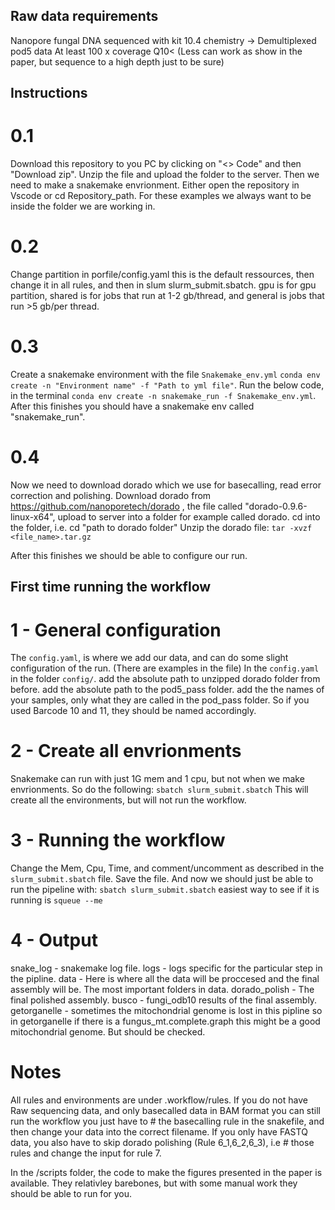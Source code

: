 ## Raw data requirements
Nanopore fungal DNA sequenced with kit 10.4 chemistry -> Demultiplexed pod5 data
At least 100 x coverage Q10< (Less can work as show in the paper, but sequence to a high depth just to be sure)
## Instructions
# 0.1
Download this repository to you PC by clicking on "<> Code" and then "Download zip". Unzip the file and upload the folder to the server.
Then we need to make a snakemake envrionment. 
Either open the repository in Vscode or cd Repository_path. For these examples we always want to be inside the folder we are working in.
# 0.2
Change partition in porfile/config.yaml this is the default ressources, then change it in all rules, and then in slum slurm_submit.sbatch. gpu is for gpu partition, shared is for jobs that run at 1-2 gb/thread, and general is jobs that run >5 gb/per thread. 
# 0.3
Create a snakemake environment with the file `Snakemake_env.yml`
`conda env create -n "Environment name" -f "Path to yml file"`.
Run the below code, in the terminal
`conda env create -n snakemake_run -f Snakemake_env.yml`.
After this finishes you should have a snakemake env called "snakemake_run". 
# 0.4
Now we need to download dorado which we use for basecalling, read error correction and polishing.
Download dorado from https://github.com/nanoporetech/dorado , the file called "dorado-0.9.6-linux-x64", upload to server into a folder for example called dorado. 
cd into the folder, i.e. cd "path to dorado folder"
Unzip the dorado file:
`tar -xvzf <file_name>.tar.gz`

After this finishes we should be able to configure our run. 

## First time running the workflow
# 1 - General configuration
The `config.yaml`, is where we add our data, and can do some slight configuration of the run. (There are examples in the file)
In the `config.yaml` in the folder `config/`.
add the absolute path to unzipped dorado folder from before. 
add the absolute path to the pod5_pass folder. 
add the the names of your samples, only what they are called in the pod_pass folder. So if you used Barcode 10 and 11, they should be named accordingly. 
# 2 - Create all envrionments
Snakemake can run with just 1G mem and 1 cpu, but not when we make envrionments. So do the following: 
`sbatch slurm_submit.sbatch`
This will create all the environments, but will not run the workflow. 
# 3 - Running the workflow 
Change the Mem, Cpu, Time, and comment/uncomment as described in the `slurm_submit.sbatch` file. Save the file. 
And now we should just be able to run the pipeline with:
`sbatch slurm_submit.sbatch`
easiest way to see if it is running is `squeue --me`
# 4 - Output
snake_log - snakemake log file.
logs - logs specific for the particular step in the pipline.
data - Here is where all the data will be proccesed and the final assembly will be. 
The most important folders in data.
dorado_polish - The final polished assembly.
busco - fungi_odb10 results of the final assembly.
getorganelle - sometimes the mitochondrial genome is lost in this pipline so in getorganelle if there is a fungus_mt.complete.graph this might be a good mitochondrial genome. But should be checked.
# Notes
All rules and environments are under .workflow/rules. 
If you do not have Raw sequencing data, and only basecalled data in BAM format you can still run the workflow you just have to # the basecalling rule in the snakefile, and then change your data into the correct filename.
If you only have FASTQ data, you also have to skip dorado polishing (Rule 6_1,6_2,6_3), i.e # those rules and change the input for rule 7. 

In the /scripts folder, the code to make the figures presented in the paper is available. They relativley barebones, but with some manual work they should be able to run for you. 



